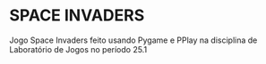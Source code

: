 # SPACE INVADERS
Jogo Space Invaders feito usando Pygame e PPlay na disciplina de Laboratório de Jogos no período 25.1

